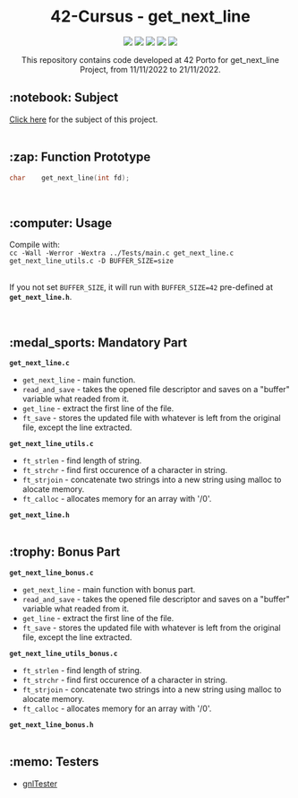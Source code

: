 
<h1 align="center">
	42-Cursus - get_next_line
</h1>

<p align="center">
	<img src="https://img.shields.io/badge/score-125%20%2F%20100-success" />
	<img src="https://img.shields.io/github/languages/code-size/lbordonal/01-get_next_line" />
	<img src="https://img.shields.io/github/languages/count/lbordonal/01-get_next_line" />
	<img src="https://img.shields.io/github/languages/top/lbordonal/01-get_next_line" />
	<img src="https://img.shields.io/github/last-commit/lbordonal/01-get_next_line" />
</p>

<p align="center">
This repository contains code developed at 42 Porto for get_next_line Project, from 11/11/2022 to 21/11/2022.
</p>

<h2 align="left">
	 :notebook: Subject
</h2>
<a href="https://github.com/lbordonal/01-get_next_line/blob/main/Subject/en.subject.pdf">Click here</a> for the subject of this project.
<br /><br />


<h2 align="left">
	:zap: Function Prototype
</h2>

```c
char	get_next_line(int fd);

```
<br />

<h2 align="left">
	:computer: Usage
</h2>
Compile with: </br>
<code>cc -Wall -Werror -Wextra ../Tests/main.c get_next_line.c get_next_line_utils.c -D BUFFER_SIZE=size </code><br /><br />

If you not set ```BUFFER_SIZE```, it will run with ``` BUFFER_SIZE=42 ``` pre-defined at **`get_next_line.h`**.

<br />

<h2 align="left">
	:medal_sports: Mandatory Part
</h2>

**`get_next_line.c`**

* `get_next_line`	- main function.
* `read_and_save`	- takes the opened file descriptor and saves on a "buffer" variable what readed from it.
* `get_line`		- extract the first line of the file.
* `ft_save`		- stores the updated file with whatever is left from the original file, except the line extracted.

**`get_next_line_utils.c`**

* `ft_strlen`		- find length of string.
* `ft_strchr`		- find first occurence of a character in string.
* `ft_strjoin`		- concatenate two strings into a new string using malloc to alocate memory.
* `ft_calloc`		- allocates memory for an array with '/0'.

**`get_next_line.h`**
<br /><br />

<h2 align="left">
	:trophy: Bonus Part
</h2>

**`get_next_line_bonus.c`**

* `get_next_line`	- main function with bonus part.
* `read_and_save`	- takes the opened file descriptor and saves on a "buffer" variable what readed from it.
* `get_line`		- extract the first line of the file.
* `ft_save`		- stores the updated file with whatever is left from the original file, except the line extracted.

**`get_next_line_utils_bonus.c`**

* `ft_strlen`		- find length of string.
* `ft_strchr`		- find first occurence of a character in string.
* `ft_strjoin`		- concatenate two strings into a new string using malloc to alocate memory.
* `ft_calloc`		- allocates memory for an array with '/0'.

**`get_next_line_bonus.h`**
</br><br />

<h2 align="left">
	:memo: Testers
</h2>

- [gnlTester][1]

[1]: https://github.com/Tripouille/gnlTester

